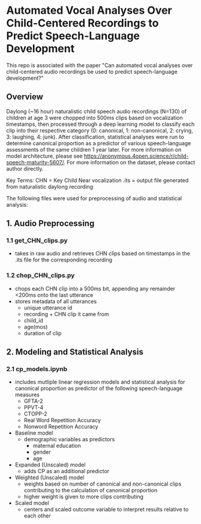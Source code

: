# Automated Vocal Analyses Over Child-Centered Recordings to Predict Speech-Language Development

This repo is associated with the paper "Can automated vocal analyses over child-centered audio recordings be used to predict speech-language development?"

## Overview

Daylong (~16 hour) naturalistic child speech audio recordings (N=130) of children at age 3 were chopped into 500ms clips based on vocalization timestamps, then processed through a deep learning model to classify each clip into their respective category (0: canonical, 1: non-canonical, 2: crying, 3: laughing, 4: junk). After classification, statistical analyses were run to determine canonical proportion as a predictor of various speech-language assessments of the same children 1 year later. For more information on model architecture, please see https://anonymous.4open.science/r/child-speech-maturity-5607/. For more information on the dataset, please contact author directly. 

Key Terms:
CHN = Key Child Near vocalization
.its = output file generated from naturalistic daylong recording

The following files were used for preprocessing of audio and statistical analysis: 

## 1. Audio Preprocessing 
### 1.1 get_CHN_clips.py
- takes in raw audio and retrieves CHN clips based on timestamps in the .its file for the corresponding recording

### 1.2 chop_CHN_clips.py
- chops each CHN clip into a 500ms bit, appending any remainder <200ms onto the last utterance
- stores metadata of all utterances
    - unique utterance id
    - recording + CHN clip it came from
    - child_id
    - age(mos)
    - duration of clip

## 2. Modeling and Statistical Analysis
### 2.1 cp_models.ipynb
- includes mutliple linear regression models and statistical analysis for canonical proportion as predictor of the following speech-language measures
    - GFTA-2
    - PPVT-4
    - CTOPP-2
    - Real Word Repetition Accuracy
    - Nonword Repetition Accuracy
- Baseline model
    - demographic variables as predictors
        - maternal education
        - gender
        - age
- Expanded (Unscaled) model
    - adds CP as an additional predictor
- Weighted (Unscaled) model
    - weights based on number of canonical and non-canonical clips contributing to the calculation of canonical proportion
    - higher weight is given to more clips contributing
- Scaled model
    - centers and scaled outcome variable to interpret results relative to each other

